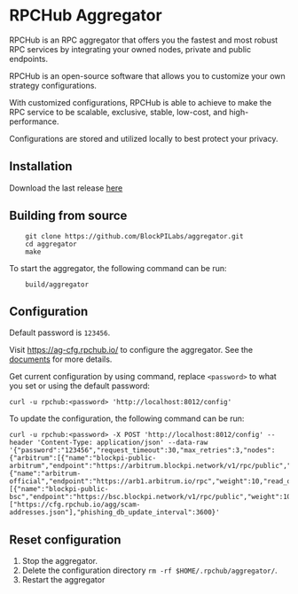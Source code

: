 # RPCHub Aggregator

RPCHub is an RPC aggregator that offers you the fastest and most robust RPC services by integrating your owned nodes, private and public endpoints.

RPCHub is an open-source software that allows you to customize your own strategy configurations.

With customized configurations, RPCHub is able to achieve to make the RPC service to be scalable, exclusive, stable, low-cost, and high-performance.

Configurations are stored and utilized locally to best protect your privacy.


## Installation
Download the last release [here](https://github.com/BlockPILabs/aggregator/releases)

## Building from source
```shell
    git clone https://github.com/BlockPILabs/aggregator.git
    cd aggregator
    make
```
To start the aggregator, the following command can be run:
```shell
    build/aggregator
```
## Configuration
Default password is `123456`.

Visit https://ag-cfg.rpchub.io/ to configure the aggregator. See the [documents](https://docs.rpchub.io/) for more details.

Get current configuration by using command, replace `<password>` to what you set or using the default password:
```shell
curl -u rpchub:<password> 'http://localhost:8012/config'
```
To update the configuration, the following command can be run:
```shell
curl -u rpchub:<password> -X POST 'http://localhost:8012/config' --header 'Content-Type: application/json' --data-raw '{"password":"123456","request_timeout":30,"max_retries":3,"nodes":{"arbitrum":[{"name":"blockpi-public-arbitrum","endpoint":"https://arbitrum.blockpi.network/v1/rpc/public","weight":90,"read_only":false,"disabled":false},{"name":"arbitrum-official","endpoint":"https://arb1.arbitrum.io/rpc","weight":10,"read_only":false,"disabled":false}],"bsc":[{"name":"blockpi-public-bsc","endpoint":"https://bsc.blockpi.network/v1/rpc/public","weight":100,"read_only":false,"disabled":false}]},"phishing_db":["https://cfg.rpchub.io/agg/scam-addresses.json"],"phishing_db_update_interval":3600}'
```

## Reset configuration
1. Stop the aggregator. 
2. Delete the configuration directory `rm -rf $HOME/.rpchub/aggregator/`.
3. Restart the aggregator
